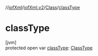 //[iofXml](../../../index.md)/[iofXml.v2](../index.md)/[Class](index.md)/[classType](class-type.md)

# classType

[jvm]\
protected open var [classType](class-type.md): [ClassType](../-class-type/index.md)
